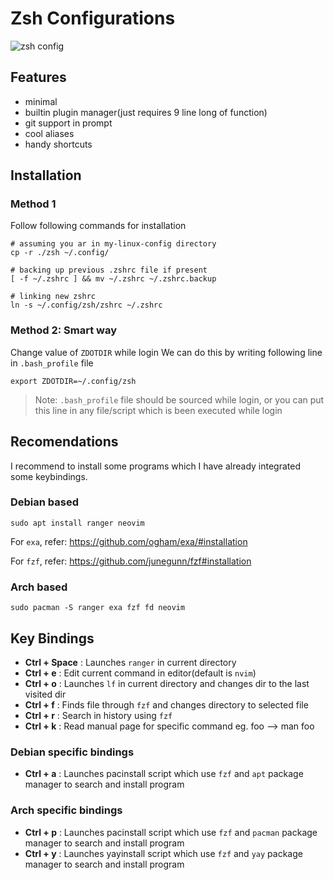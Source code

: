 # Zsh Configurations
![zsh config](https://github.com/rishav-singh-0/my-linux-config/blob/main/screenshots/zsh0.png?raw=true)

## Features
- minimal
- builtin plugin manager(just requires 9 line long of function)
- git support in prompt
- cool aliases
- handy shortcuts

## Installation

### Method 1

Follow following commands for installation
```
# assuming you ar in my-linux-config directory
cp -r ./zsh ~/.config/

# backing up previous .zshrc file if present
[ -f ~/.zshrc ] && mv ~/.zshrc ~/.zshrc.backup

# linking new zshrc
ln -s ~/.config/zsh/zshrc ~/.zshrc
```
### Method 2: Smart way
Change value of `ZDOTDIR` while login
We can do this by writing following line in `.bash_profile` file
```
export ZDOTDIR=~/.config/zsh
```
> Note: `.bash_profile` file should be sourced while login, or you can put this line in
> any file/script which is been executed while login

## Recomendations
I recommend to install some programs which I have already integrated some keybindings.

### Debian based
```
sudo apt install ranger neovim
```
For `exa`, refer: https://github.com/ogham/exa/#installation

For `fzf`, refer: https://github.com/junegunn/fzf#installation

### Arch based
```
sudo pacman -S ranger exa fzf fd neovim
```

## Key Bindings

- **Ctrl + Space** : Launches `ranger` in current directory
- **Ctrl + e** : Edit current command in editor(default is `nvim`)
- **Ctrl + o** : Launches `lf` in current directory and changes dir to the last visited dir
- **Ctrl + f** : Finds file through `fzf` and changes directory to selected file
- **Ctrl + r** : Search in history using `fzf`
- **Ctrl + k** : Read manual page for specific command eg. foo --> man foo

### Debian specific bindings

- **Ctrl + a** : Launches pacinstall script which use `fzf` and `apt` package manager to search and install program

### Arch specific bindings

- **Ctrl + p** : Launches pacinstall script which use `fzf` and `pacman` package manager to search and install program
- **Ctrl + y** : Launches yayinstall script which use `fzf` and `yay` package manager to search and install program
